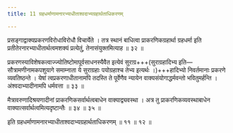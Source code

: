 ```yaml
---
title: 11 ग्रहधर्माणामनारभ्याधीताश्वदाभ्यग्रहार्थताधिकरणम्

---
```


प्रसङ्गाद्वाक्यप्रकरणविरोधाविरोधौ विचार्येते । तत्र स्थानं बाधित्वा प्राकरणिकग्रहार्था ग्रहधर्मा इति प्रतीतेरनारभ्याधीतार्थत्वमशक्यं प्रत्येतुं, तेनासंयुक्तमित्याह ॥ ३२ ॥

प्रकरणस्याविशेषकत्वाज्ज्योतिष्टोमापूर्वसाधनस्यैवैत इत्येवं सुराग्र+++(सुराग्रहादिभ्य इति—सौत्रामणीनामकपशुयागे समाम्नाता ये सुराग्रहाः पयोग्रहाश्च तेभ्य इत्यर्थः ।)+++हादिभ्यो निवर्तमानाः प्रकरणे व्यवतिष्ठन्ते । येषां त्वप्रकरणाधीतानामपि तदस्ति ते पूर्वेणैव न्यायेन वाक्यसंयोगाद्धर्मवन्तो भवितुमर्हन्ति । अंश्वदाभ्यादीनामपि धर्मवत्ता ॥ ३३ ॥

मैत्रावरुणादिश्रयणादीनां प्राकरणिकसर्वार्थत्वबाधेन वाक्याद्व्यवस्था । अत्र तु प्राकरणिकव्यवस्थाबाधेन वाक्यात्सर्वार्थत्वमित्यदृष्टान्तैः ॥ ३४ ॥ ३५ ॥

इति ग्रहधर्माणामनारभ्याधीताश्वदाभ्यग्रहार्थताधिकरणम् ॥ ११ ॥ १२ ॥
